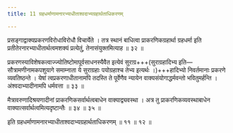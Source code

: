 ```yaml
---
title: 11 ग्रहधर्माणामनारभ्याधीताश्वदाभ्यग्रहार्थताधिकरणम्

---
```


प्रसङ्गाद्वाक्यप्रकरणविरोधाविरोधौ विचार्येते । तत्र स्थानं बाधित्वा प्राकरणिकग्रहार्था ग्रहधर्मा इति प्रतीतेरनारभ्याधीतार्थत्वमशक्यं प्रत्येतुं, तेनासंयुक्तमित्याह ॥ ३२ ॥

प्रकरणस्याविशेषकत्वाज्ज्योतिष्टोमापूर्वसाधनस्यैवैत इत्येवं सुराग्र+++(सुराग्रहादिभ्य इति—सौत्रामणीनामकपशुयागे समाम्नाता ये सुराग्रहाः पयोग्रहाश्च तेभ्य इत्यर्थः ।)+++हादिभ्यो निवर्तमानाः प्रकरणे व्यवतिष्ठन्ते । येषां त्वप्रकरणाधीतानामपि तदस्ति ते पूर्वेणैव न्यायेन वाक्यसंयोगाद्धर्मवन्तो भवितुमर्हन्ति । अंश्वदाभ्यादीनामपि धर्मवत्ता ॥ ३३ ॥

मैत्रावरुणादिश्रयणादीनां प्राकरणिकसर्वार्थत्वबाधेन वाक्याद्व्यवस्था । अत्र तु प्राकरणिकव्यवस्थाबाधेन वाक्यात्सर्वार्थत्वमित्यदृष्टान्तैः ॥ ३४ ॥ ३५ ॥

इति ग्रहधर्माणामनारभ्याधीताश्वदाभ्यग्रहार्थताधिकरणम् ॥ ११ ॥ १२ ॥
